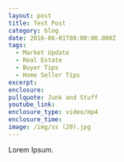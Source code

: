 ```yaml
---
layout: post
title: Test Post
category: blog
date: 2016-06-01T08:00:00.000Z
tags:
  - Market Update
  - Real Estate
  - Buyer Tips
  - Home Seller Tips
excerpt:
enclosure:
pullquote: Junk and Stuff
youtube_link:
enclosure_type: video/mp4
enclosure_time:
image: /img/ss (20).jpg
---
```




Lorem Ipsum.

